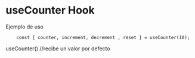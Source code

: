 # useCounter Hook

Ejemplo de uso
```
    const { counter, increment, decrement , reset } = useCounter(10);
```

useCounter() //recibe un valor por defecto